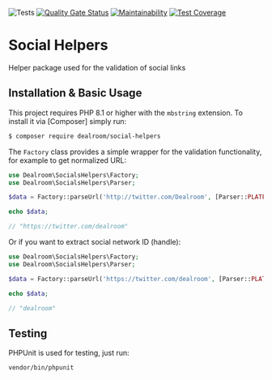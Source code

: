 ![Tests](https://github.com/dealroom/socials-helpers/actions/workflows/main.yml/badge.svg)
[![Quality Gate Status](https://sonarcloud.io/api/project_badges/measure?project=dealroom_socials-helpers&metric=alert_status)](https://sonarcloud.io/summary/new_code?id=dealroom_socials-helpers)
[![Maintainability](https://api.codeclimate.com/v1/badges/5a5141b6860d07672bba/maintainability)](https://codeclimate.com/github/dealroom/socials-helpers/maintainability)
[![Test Coverage](https://api.codeclimate.com/v1/badges/5a5141b6860d07672bba/test_coverage)](https://codeclimate.com/github/dealroom/socials-helpers/test_coverage)

# Social Helpers

Helper package used for the validation of social links

## Installation & Basic Usage

This project requires PHP 8.1 or higher with the `mbstring` extension.  To install it via [Composer] simply run:

``` bash
$ composer require dealroom/social-helpers
```

The `Factory` class provides a simple wrapper for the validation functionality, for example to get normalized URL:

```php
use Dealroom\SocialsHelpers\Factory;
use Dealroom\SocialsHelpers\Parser;

$data = Factory::parseUrl('http://twitter.com/Dealroom', [Parser::PLATFORM_TWITTER])->getNormalizedUrl();

echo $data;

// "https://twitter.com/dealroom"
```

Or if you want to extract social network ID (handle):

```php
use Dealroom\SocialsHelpers\Factory;
use Dealroom\SocialsHelpers\Parser;

$data = Factory::parseUrl('https://twitter.com/dealroom', [Parser::PLATFORM_TWITTER])->getId();

echo $data;

// "dealroom"
```

## Testing

PHPUnit is used for testing, just run:

```bash
vendor/bin/phpunit
```
